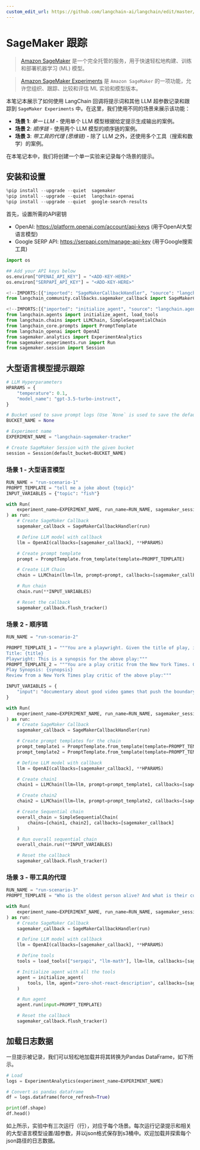 ```yaml
---
custom_edit_url: https://github.com/langchain-ai/langchain/edit/master/docs/docs/integrations/callbacks/sagemaker_tracking.ipynb
---
```

# SageMaker 跟踪

>[Amazon SageMaker](https://aws.amazon.com/sagemaker/) 是一个完全托管的服务，用于快速轻松地构建、训练和部署机器学习 (ML) 模型。

>[Amazon SageMaker Experiments](https://docs.aws.amazon.com/sagemaker/latest/dg/experiments.html) 是 `Amazon SageMaker` 的一项功能，允许您组织、跟踪、比较和评估 ML 实验和模型版本。

本笔记本展示了如何使用 LangChain 回调将提示词和其他 LLM 超参数记录和跟踪到 `SageMaker Experiments` 中。在这里，我们使用不同的场景来展示该功能：

* **场景 1**: *单一 LLM* - 使用单个 LLM 模型根据给定提示生成输出的案例。
* **场景 2**: *顺序链* - 使用两个 LLM 模型的顺序链的案例。
* **场景 3**: *带工具的代理 (思维链)* - 除了 LLM 之外，还使用多个工具（搜索和数学）的案例。


在本笔记本中，我们将创建一个单一实验来记录每个场景的提示。

## 安装和设置


```python
%pip install --upgrade --quiet  sagemaker
%pip install --upgrade --quiet  langchain-openai
%pip install --upgrade --quiet  google-search-results
```

首先，设置所需的API密钥

* OpenAI: https://platform.openai.com/account/api-keys (用于OpenAI大型语言模型)
* Google SERP API: https://serpapi.com/manage-api-key (用于Google搜索工具)


```python
import os

## Add your API keys below
os.environ["OPENAI_API_KEY"] = "<ADD-KEY-HERE>"
os.environ["SERPAPI_API_KEY"] = "<ADD-KEY-HERE>"
```


```python
<!--IMPORTS:[{"imported": "SageMakerCallbackHandler", "source": "langchain_community.callbacks.sagemaker_callback", "docs": "https://python.langchain.com/api_reference/community/callbacks/langchain_community.callbacks.sagemaker_callback.SageMakerCallbackHandler.html", "title": "SageMaker Tracking"}]-->
from langchain_community.callbacks.sagemaker_callback import SageMakerCallbackHandler
```


```python
<!--IMPORTS:[{"imported": "initialize_agent", "source": "langchain.agents", "docs": "https://python.langchain.com/api_reference/langchain/agents/langchain.agents.initialize.initialize_agent.html", "title": "SageMaker Tracking"}, {"imported": "load_tools", "source": "langchain.agents", "docs": "https://python.langchain.com/api_reference/community/agent_toolkits/langchain_community.agent_toolkits.load_tools.load_tools.html", "title": "SageMaker Tracking"}, {"imported": "LLMChain", "source": "langchain.chains", "docs": "https://python.langchain.com/api_reference/langchain/chains/langchain.chains.llm.LLMChain.html", "title": "SageMaker Tracking"}, {"imported": "SimpleSequentialChain", "source": "langchain.chains", "docs": "https://python.langchain.com/api_reference/langchain/chains/langchain.chains.sequential.SimpleSequentialChain.html", "title": "SageMaker Tracking"}, {"imported": "PromptTemplate", "source": "langchain_core.prompts", "docs": "https://python.langchain.com/api_reference/core/prompts/langchain_core.prompts.prompt.PromptTemplate.html", "title": "SageMaker Tracking"}, {"imported": "OpenAI", "source": "langchain_openai", "docs": "https://python.langchain.com/api_reference/openai/llms/langchain_openai.llms.base.OpenAI.html", "title": "SageMaker Tracking"}]-->
from langchain.agents import initialize_agent, load_tools
from langchain.chains import LLMChain, SimpleSequentialChain
from langchain_core.prompts import PromptTemplate
from langchain_openai import OpenAI
from sagemaker.analytics import ExperimentAnalytics
from sagemaker.experiments.run import Run
from sagemaker.session import Session
```

## 大型语言模型提示跟踪


```python
# LLM Hyperparameters
HPARAMS = {
    "temperature": 0.1,
    "model_name": "gpt-3.5-turbo-instruct",
}

# Bucket used to save prompt logs (Use `None` is used to save the default bucket or otherwise change it)
BUCKET_NAME = None

# Experiment name
EXPERIMENT_NAME = "langchain-sagemaker-tracker"

# Create SageMaker Session with the given bucket
session = Session(default_bucket=BUCKET_NAME)
```

### 场景 1 - 大型语言模型


```python
RUN_NAME = "run-scenario-1"
PROMPT_TEMPLATE = "tell me a joke about {topic}"
INPUT_VARIABLES = {"topic": "fish"}
```


```python
with Run(
    experiment_name=EXPERIMENT_NAME, run_name=RUN_NAME, sagemaker_session=session
) as run:
    # Create SageMaker Callback
    sagemaker_callback = SageMakerCallbackHandler(run)

    # Define LLM model with callback
    llm = OpenAI(callbacks=[sagemaker_callback], **HPARAMS)

    # Create prompt template
    prompt = PromptTemplate.from_template(template=PROMPT_TEMPLATE)

    # Create LLM Chain
    chain = LLMChain(llm=llm, prompt=prompt, callbacks=[sagemaker_callback])

    # Run chain
    chain.run(**INPUT_VARIABLES)

    # Reset the callback
    sagemaker_callback.flush_tracker()
```

### 场景 2 - 顺序链


```python
RUN_NAME = "run-scenario-2"

PROMPT_TEMPLATE_1 = """You are a playwright. Given the title of play, it is your job to write a synopsis for that title.
Title: {title}
Playwright: This is a synopsis for the above play:"""
PROMPT_TEMPLATE_2 = """You are a play critic from the New York Times. Given the synopsis of play, it is your job to write a review for that play.
Play Synopsis: {synopsis}
Review from a New York Times play critic of the above play:"""

INPUT_VARIABLES = {
    "input": "documentary about good video games that push the boundary of game design"
}
```


```python
with Run(
    experiment_name=EXPERIMENT_NAME, run_name=RUN_NAME, sagemaker_session=session
) as run:
    # Create SageMaker Callback
    sagemaker_callback = SageMakerCallbackHandler(run)

    # Create prompt templates for the chain
    prompt_template1 = PromptTemplate.from_template(template=PROMPT_TEMPLATE_1)
    prompt_template2 = PromptTemplate.from_template(template=PROMPT_TEMPLATE_2)

    # Define LLM model with callback
    llm = OpenAI(callbacks=[sagemaker_callback], **HPARAMS)

    # Create chain1
    chain1 = LLMChain(llm=llm, prompt=prompt_template1, callbacks=[sagemaker_callback])

    # Create chain2
    chain2 = LLMChain(llm=llm, prompt=prompt_template2, callbacks=[sagemaker_callback])

    # Create Sequential chain
    overall_chain = SimpleSequentialChain(
        chains=[chain1, chain2], callbacks=[sagemaker_callback]
    )

    # Run overall sequential chain
    overall_chain.run(**INPUT_VARIABLES)

    # Reset the callback
    sagemaker_callback.flush_tracker()
```

### 场景 3 - 带工具的代理


```python
RUN_NAME = "run-scenario-3"
PROMPT_TEMPLATE = "Who is the oldest person alive? And what is their current age raised to the power of 1.51?"
```


```python
with Run(
    experiment_name=EXPERIMENT_NAME, run_name=RUN_NAME, sagemaker_session=session
) as run:
    # Create SageMaker Callback
    sagemaker_callback = SageMakerCallbackHandler(run)

    # Define LLM model with callback
    llm = OpenAI(callbacks=[sagemaker_callback], **HPARAMS)

    # Define tools
    tools = load_tools(["serpapi", "llm-math"], llm=llm, callbacks=[sagemaker_callback])

    # Initialize agent with all the tools
    agent = initialize_agent(
        tools, llm, agent="zero-shot-react-description", callbacks=[sagemaker_callback]
    )

    # Run agent
    agent.run(input=PROMPT_TEMPLATE)

    # Reset the callback
    sagemaker_callback.flush_tracker()
```

## 加载日志数据

一旦提示被记录，我们可以轻松地加载并将其转换为Pandas DataFrame，如下所示。


```python
# Load
logs = ExperimentAnalytics(experiment_name=EXPERIMENT_NAME)

# Convert as pandas dataframe
df = logs.dataframe(force_refresh=True)

print(df.shape)
df.head()
```

如上所示，实验中有三次运行（行），对应于每个场景。每次运行记录提示和相关的大型语言模型设置/超参数，并以json格式保存到s3桶中。欢迎加载并探索每个json路径的日志数据。
